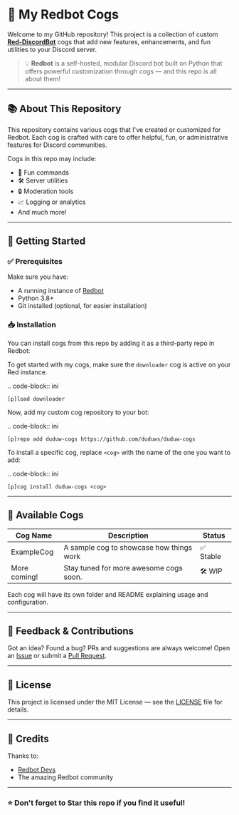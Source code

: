 # 🌟 My Redbot Cogs

Welcome to my GitHub repository! This project is a collection of custom **[Red-DiscordBot](https://docs.discord.red/en/stable/)** cogs that add new features, enhancements, and fun utilities to your Discord server.

> 💡 **Redbot** is a self-hosted, modular Discord bot built on Python that offers powerful customization through cogs — and this repo is all about them!

---

## 📚 About This Repository

This repository contains various cogs that I've created or customized for Redbot. Each cog is crafted with care to offer helpful, fun, or administrative features for Discord communities.

Cogs in this repo may include:
- 🎉 Fun commands
- 🛠️ Server utilities
- 🔒 Moderation tools
- 📈 Logging or analytics
- And much more!

---

## 🚀 Getting Started

### ✅ Prerequisites
Make sure you have:
- A running instance of [Redbot](https://docs.discord.red/en/stable/)
- Python 3.8+
- Git installed (optional, for easier installation)

### 📥 Installation

You can install cogs from this repo by adding it as a third-party repo in Redbot:

To get started with my cogs, make sure the `downloader` cog is active on your Red instance.

.. code-block:: ini

    [p]load downloader

Now, add my custom cog repository to your bot:

.. code-block:: ini

    [p]repo add duduw-cogs https://github.com/duduws/duduw-cogs

To install a specific cog, replace `<cog>` with the name of the one you want to add:

.. code-block:: ini

    [p]cog install duduw-cogs <cog>

---

## 🧩 Available Cogs

| Cog Name     | Description                                | Status   |
|--------------|--------------------------------------------|----------|
| ExampleCog   | A sample cog to showcase how things work   | ✅ Stable |
| More coming! | Stay tuned for more awesome cogs soon.     | 🛠️ WIP   |

Each cog will have its own folder and README explaining usage and configuration.

---

## 💬 Feedback & Contributions

Got an idea? Found a bug? PRs and suggestions are always welcome! Open an [Issue](https://github.com/yourusername/my-redbot-cogs/issues) or submit a [Pull Request](https://github.com/yourusername/my-redbot-cogs/pulls).

---

## 📝 License

This project is licensed under the MIT License — see the [LICENSE](LICENSE) file for details.

---

## 🙌 Credits

Thanks to:
- [Redbot Devs](https://github.com/Cog-Creators/Red-DiscordBot)
- The amazing Redbot community

---

### ⭐ Don't forget to **Star** this repo if you find it useful!
